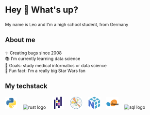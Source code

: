 
<h1 align="left">Hey 👋 What's up?</h1>

###

<p align="left">My name is Leo and I'm a high school student, from Germany</p>

###

<h2 align="left">About me</h2>

###

<p align="left">✨ Creating bugs since 2008<br>📚 I'm currently learning data science<br>🎯 Goals: study medical informatics or data science<br>🎲 Fun fact: I'm a really big Star Wars fan</p>

###

<h2 align="left">My techstack</h2>

###

<div align="left">
  <img src="https://github.com/devicons/devicon/blob/v2.16.0/icons/python/python-original.svg" height="40" alt="python logo"  />
  <img width="12" />
  <img src="https://miqh.gallerycdn.vsassets.io/extensions/miqh/vscode-language-rust/0.14.0/1536151476041/Microsoft.VisualStudio.Services.Icons.Default" height="40" alt="rust logo"  />
  <img width="12" />
  <img src="https://github.com/devicons/devicon/blob/master/icons/pandas/pandas-original.svg" height="40" alt="pandas logo"  />
  <img width="12" />
  <img src="https://github.com/devicons/devicon/blob/master/icons/matplotlib/matplotlib-original.svg" height="40" alt="matplotlib logo"  />
  <img width="12" />
  <img src="https://github.com/devicons/devicon/blob/master/icons/numpy/numpy-original.svg" height="40" alt="numpy logo"  />
  <img width="12" />
  <img src="https://github.com/devicons/devicon/blob/master/icons/scikitlearn/scikitlearn-original.svg" height="40" alt="scikit-learn logo"  />
  <img width="12" />
  <img src="https://banner2.cleanpng.com/20180330/zle/kisspng-microsoft-azure-sql-database-microsoft-sql-server-database-5abeaece642720.1956423515224460304102.jpg" height="40" alt="sql logo"  />
  <img width="12" />
</div>

###
